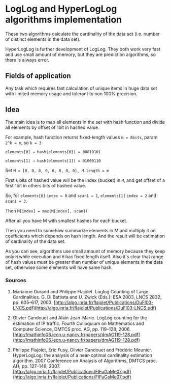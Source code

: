 # LogLog and HyperLogLog algorithms implementation

These two algorithms calculate the cardinality of the data set (i.e. number of distinct elements in the data set).

HyperLogLog is further development of LogLog. They both work very fast and use small amount of memory, but they are prediction algorithms, so there is always error.

## Fields of application

Any task which requires fast calculation of unique items in huge data set with limited memory usage and tolerant to non 100% precision.

## Idea

The main idea is to map all elements in the set with hash function and divide all elements by offset of 1bit in hashed value.

For example, hash function returns fixed-length values `m = 8bits`, param `2^k = m`, so `k = 3`

`elements[0] → hash(elements[0]) = 00010101`

`elements[1] → hash(elements[1]) = 01000110`

Set `M = [0, 0, 0, 0, 0, 0, 0, 0], M.length = m`

First `k` bits of hashed value will be the index (bucket) in `M`, and get offset of a first 1bit in others bits of hashed value.

So, for `elements[0]` `index = 0` and `scan1 = 1`, `elements[1]` `index = 2` and `scan1 = 3`.

Then `M[index] = max(M[index], scan1)`

After all you have M with smallest hashes for each bucket.

Then you need to somehow summarize elements in M and multiply it on coefficients which depends on hash length. And the result will be estimation of cardinality of the data set.

As you can see, algorithms use small amount of memory because they keep only `M` while execution and `M` has fixed length itself.
Also it's clear that range of hash values must be greater than number of unique elements in the data set, otherwise some elements will have same hash.

### Sources

1. Marianne Durand and Philippe Flajolet. Loglog Counting of Large Cardinalities. G. Di Battista and U. Zwick (Eds.): ESA 2003, LNCS 2832, pp. 605–617, 2003.
[http://algo.inria.fr/flajolet/Publications/DuFl03-LNCS.pdf](http://algo.inria.fr/flajolet/Publications/DuFl03-LNCS.pdf)

2. Olivier Gandouet and Alain Jean-Marie. LogLog counting for the estimation of IP trafﬁc. Fourth Colloquium on Mathematics and Computer Science, DMTCS proc. AG, pp. 119–128, 2006. 
[http://mathinfo06.iecn.u-nancy.fr/papers/dmAG119-128.pdf](http://mathinfo06.iecn.u-nancy.fr/papers/dmAG119-128.pdf)

3. Philippe Flajolet, Éric Fusy, Olivier Gandouet and Frédéric Meunier. HyperLogLog: the analysis of a near-optimal cardinality estimation algorithm. 2007 Conference on Analysis of Algorithms, DMTCS proc. AH, pp. 127–146, 2007.
[http://algo.inria.fr/flajolet/Publications/FlFuGaMe07.pdf](http://algo.inria.fr/flajolet/Publications/FlFuGaMe07.pdf)